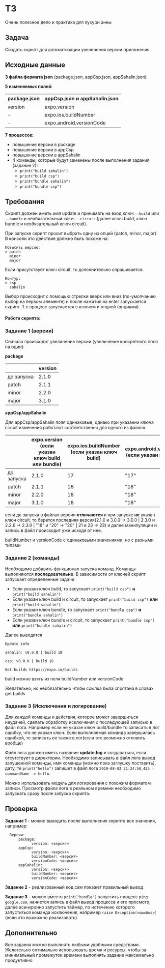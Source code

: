 # ТЗ

Очень полезное дело и практика для лухури анны

## Задача

Создать скрипт для автоматизации увеличения версии приложения

## Исходные данные

**3 файла формата json** (package.json, appCsp.json, appSahalin.json)

**5 изменяемых полей:**

| package.json | appCsp.json и appSahalin.json |
| ------------ | ----------------------------- |
| version      | expo.version                  |
| -            | expo.ios.buildNumber          |
| -            | expo.android.versionCode      |

**7 процессов:**

- повышение версии в package
- повышение версии в appCsp
- повышение версии в appSahalin
- 4 команды, которые будут заменены после выполнения задания (задание 2):
  - `print("build sahalin")`
  - `print("build csp")`
  - `print("bundle sahalin")`
  - `print("bundle csp")`

## Требования

Скрипт должен иметь имя update и принимать на вход ключ `--build` или `--bundle` и необязательный ключ `--circuit` (далее ключ build, ключ bundle и необязательный ключ circuit).

При запуске скрипт просит выбрать одну из опций (patch, minor, major). В консоли это действие должно быть похоже на:

    Повысить версию:
    > patch
      minor
      major

Если присутствует ключ circuit, то дополнительно спрашивается:

    Контур:
    > csp
      sahalin

Выбор происходит с помощью стрелки вверх или вниз (по-умолчанию выбор на первом элементе) и после нажатия на enter запускается скрипт. Т.e процесс запускается с ключом и опцией (опциями).

#### Работа скрипта:

### Задание 1 (версии)

Сначала происходит увеличение версии (увеличение конкретного поля на один):

**package**

|            | version |
| ---------- | ------- |
| до запуска | 2.1.0   |
| patch      | 2.1.1   |
| minor      | 2.2.0   |
| major      | 3.1.0   |

**appCsp/appSahalin**

Для appCsp/appSahalin поля одинаковые, однако при указании ключа circuit изменения работают соответственно для одного из файлов

|            | expo.version (если указан ключ build или bundle) | expo.ios.buildNumber (если указан ключ build) | expo.android.versionCode (если указан ключ build) |
| ---------- | ------------------------------------------------ | --------------------------------------------- | ------------------------------------------------- |
| до запуска | 2.1.0                                            | 17                                            | "17"                                              |
| patch      | 2.1.1                                            | 18                                            | "18"                                              |
| minor      | 2.2.0                                            | 18                                            | "18"                                              |
| major      | 3.1.0                                            | 18                                            | "18"                                              |

если до запуска в файлах версии **отличаются** и при запуске **не** указан ключ circuit, то берется последняя версия(2.1.0 и 3.0.0 -> 3.0.0 | 2.3.0 и 2.2.6 -> 2.3.0 | "18" и "20" -> "20" | 21 и 23 -> 23) и далее манипуляции и запись в файл происходит уже исходя от нее.

buildNumber и versionCode с одинаковыми значениями, но с разными типами

### Задание 2 (команды)

Необходимо добавить функционал запуска команд.
Команды выполняются **последовательно**.
В зависимости от ключей скрипт запускает определенные задачи:

- Eсли указан ключ build, то запускает `print("build csp")` **и** `print("build sahalin")`
- Eсли указан ключ build и circuit, то запускает `print("build csp")` **или** `print("build sahalin")`
- Eсли указан ключ bundle, то запускает `print("bundle csp")` **и** `print("bundle sahalin")`
- Eсли указан ключ bundle и circuit, то запускает `print("bundle csp")` **или** `print("bundle sahalin")`

Далее выводится

`Update info`

`sahalin: v0.0.0 | build 18`

`csp: v0.0.0 | build 18`

`Get builds https://expo.io/builds`

build можно взять из поля buildNumber или versionCode

Желательно, но необязательно чтобы ссылка была спрятана в словах get builds

### Задание 3 (Исключения и логирование)

Для каждой команды и действия, которое может завершиться неудачей, сделать обработку исключения с последующей записью в файл лога. Например если не указан ключ build/bundle то записать в лог ошибку, что не указан ключ.
Если выполняемая команда завершилась ошибкой, то записать ее также в лог(если это возможно отловить вообще)

Файл лога должен иметь название **update.log** и создаваться, если отсутствует в директории.
Необходимо записывать в файл лога вывод запущенной команды, имя команды (можно пока заглушку поставить), дату, те `print("hello")` запишет в файл лога `2019-08-03 21:24:58,425 - commandName -> hello`.

Можно использовать модуль для логирования с похожим форматом записи.
Просмотр файла лога в реальном времени необходимо запускать сразу после запуска скрипта.

## Проверка

**Задание 1** - можно выводить после выполнения скрипта все значения, например:

      Версии:
          package:
                version: <версия>
          appCsp:
                version: <версия>
                buildNumber: <версия>
                versionCode: <версия>
          appSahalin:
                version: <версия>
                buildNumber: <версия>
                versionCode: <версия>

**Задание 2** - реализованный код сам покажет правильный вывод

**Задание 3** - можно вместо `print("bundle")` запустить процесс `ping google.com`, начнется запись в файл вывод процесса и его просмотр, далее асинхронно запустить таймер, по истечению которого запуститься команда исключения, например `raise Exception(<ошибка>)` (если это возможно реализовать)

## Дополнительно

Все задания можно выполнять любыми удобными средствами.
Желательно оптимально использовать время и ресурсы, чтобы за минимальный промежуток времени выполнять задание максимально продуктивно
